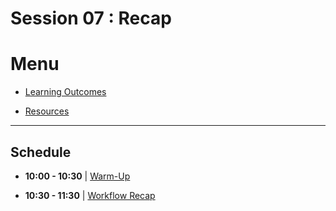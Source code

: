 # Session 07 : Recap

# Menu

- [Learning Outcomes](./learning-outcomes.md)

- [Resources](./resources.md)

--------------------------------------------------------------------------------

## Schedule

- **10:00 - 10:30** | [Warm-Up](./puzzle.md)

- **10:30 - 11:30** | [Workflow Recap](./git-recap.md)


